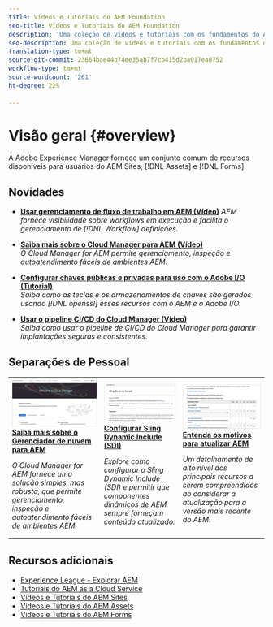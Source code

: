 ```yaml
---
title: Vídeos e Tutoriais do AEM Foundation
seo-title: Vídeos e Tutoriais do AEM Foundation
description: 'Uma coleção de vídeos e tutoriais com os fundamentos do Adobe Experience Manager. '
seo-description: Uma coleção de vídeos e tutoriais com os fundamentos do Adobe Experience Manager
translation-type: tm+mt
source-git-commit: 23664bae44b74ee35ab7f7cb415d2ba017ea8752
workflow-type: tm+mt
source-wordcount: '261'
ht-degree: 22%

---
```



# Visão geral {#overview}

A Adobe Experience Manager fornece um conjunto comum de recursos disponíveis para usuários do AEM Sites, [!DNL Assets] e [!DNL Forms].

## Novidades

* **[Usar gerenciamento de fluxo de trabalho em AEM (Vídeo)](./workflow/use-workflow-management.md)**
   *AEM fornece visibilidade sobre workflows em execução e facilita o gerenciamento de  [!DNL Workflow] definições.*

* **[Saiba mais sobre o Cloud Manager para AEM (Vídeo)](./cloud-manager/understand-cloud-manager-for-aem.md)**\
   *O Cloud Manager for AEM permite gerenciamento, inspeção e autoatendimento fáceis de ambientes AEM.*

* **[Configurar chaves públicas e privadas para uso com o Adobe I/O (Tutorial)](./authentication/set-up-public-private-keys-for-use-with-aem-and-adobe-io.md)**\
   *Saiba como as teclas e os armazenamentos de chaves são gerados usando  [!DNL openssl] esses recursos com o AEM e o Adobe I/O.*

* **[Usar o pipeline CI/CD do Cloud Manager (Vídeo)](./cloud-manager/use-the-cicd-pipeline-in-cloud-manager-for-aem.md)**\
   *Saiba como usar o pipeline de CI/CD do Cloud Manager para garantir implantações seguras e consistentes.*

## Separações de Pessoal

<table>
<tr>
  <td>
    <a href="./cloud-manager/understand-cloud-manager-for-aem.md">
    <img alt="Saiba mais sobre o Gerenciador de nuvem para AEM" src="./cloud-manager/assets/understand-cloud-manager-for-aem/thumbnail.png" />
    </a>
    <div>
     <a href="./cloud-manager/understand-cloud-manager-for-aem.md">
    <strong>Saiba mais sobre o Gerenciador de nuvem para AEM</strong>
    </a>
    </div>
    <p>
    <em>O Cloud Manager for AEM fornece uma solução simples, mas robusta, que permite gerenciamento, inspeção e autoatendimento fáceis de ambientes AEM.</em>
    <p>
  </td>
   <td>
    <a href="./development/set-up-sling-dynamic-include.md">
    <img alt="Configurar Sling Dynamic Include (SDI)" src="./development/assets/set-up-sling-dynamic-include/thumbnail.png" />
    </a>
     <div>
     <a href="./development/set-up-sling-dynamic-include.md">
    <strong>Configurar Sling Dynamic Include (SDI)</strong>
    </a>
    </div>
    <p>
    <em>Explore como configurar o Sling Dynamic Include (SDI) e permitir que componentes dinâmicos de AEM sempre forneçam conteúdo atualizado.</em>
    <p>
  </td>
  <td>
    <a href="./administration/understand-reasons-to-upgrade.md">
    <img alt="Noções básicas sobre os motivos para atualizar AEM" src="./administration/assets/understand-reasons-to-upgrade/thumbnail.png" />
    </a>
    <div>
    <a href="./administration/understand-reasons-to-upgrade.md">
    <strong>Entenda os motivos para atualizar AEM</strong>
    </a>
    </div>
    <p>
    <em>Um detalhamento de alto nível dos principais recursos a serem compreendidos ao considerar a atualização para a versão mais recente do AEM.</em>
    </p>
  </td>
</tr>
</table>

## Recursos adicionais

* [Experience League - Explorar AEM](https://experienceleague.adobe.com/#recommended/solutions/experience-manager)
* [Tutoriais do AEM as a Cloud Service](/help/cloud-service/overview.md)
* [Vídeos e Tutoriais do AEM Sites](/help/sites/overview.md)
* [Vídeos e Tutoriais do AEM Assets](/help/assets/overview.md)
* [Vídeos e Tutoriais do AEM Forms](/help/forms/overview.md)
